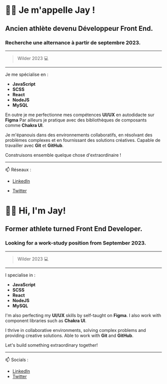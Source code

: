 
# 👋🏾 Je m'appelle Jay !

## Ancien athlète devenu **Développeur Front End**.

### Recherche une alternance à partir de septembre 2023.
***
> Wilder 2023 💻 
***

Je me spécialise en : 
 - **JavaScript** 
 - **SCSS**
 - **React**
 - **NodeJS**
 - **MySQL**

En outre je me perfectionne mes compétences **UI/UX** en autodidacte sur **Figma**
Par ailleurs je pratique avec des bibliothèques de composants comme **Chakra UI**.

Je m'épanouis dans des environnements collaboratifs, en résolvant des problèmes complexes et en fournissant des solutions créatives.
Capable de travailler avec **Git** et **GitHub**.

Construisons ensemble quelque chose d'extraordinaire ! 
***
📫 Réseaux :

- [LinkedIn](https://www.linkedin.com/in/jayson-delion/)

- [Twitter](https://twitter.com/jayson_delion)

# 👋🏾 Hi, I'm Jay!

## Former athlete turned **Front End Developer**.

### Looking for a work-study position from September 2023.
***
> Wilder 2023 💻
***

I specialise in : 
 - **JavaScript**
 - **SCSS**
 - **React**
 - **NodeJS**
 - **MySQL**

I'm also perfecting my **UI/UX** skills by self-taught on **Figma**.
I also work with component libraries such as **Chakra UI**.

I thrive in collaborative environments, solving complex problems and providing creative solutions.
Able to work with **Git** and **GitHub**.

Let's build something extraordinary together!
***
📫 Socials :

- [LinkedIn](https://www.linkedin.com/in/jayson-delion/)
- [Twitter](https://twitter.com/jayson_delion) 
